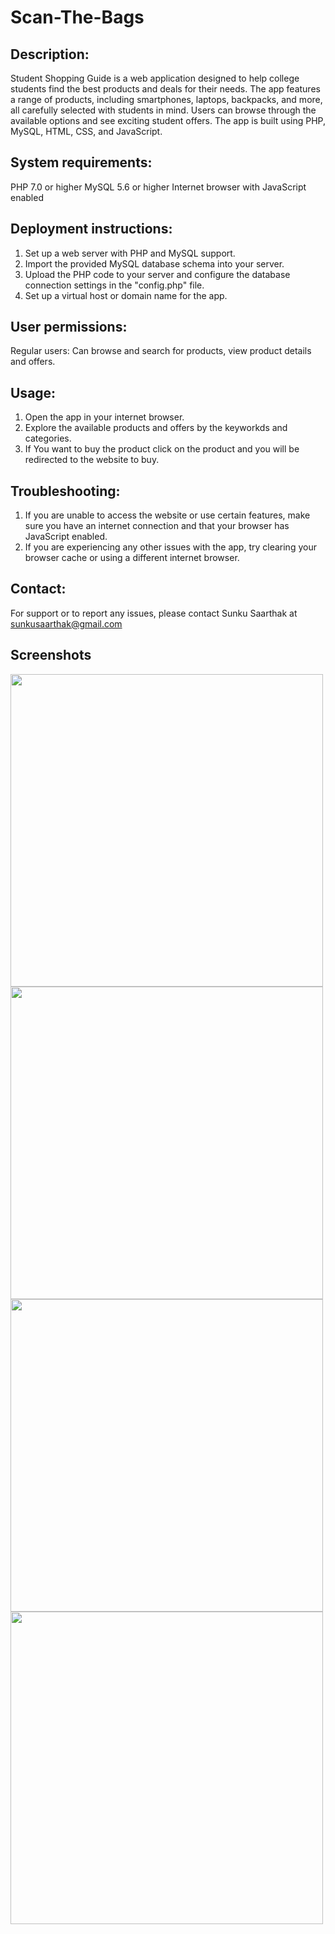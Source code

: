 # Scan-The-Bags

## Description:

Student Shopping Guide is a web application designed to help college students find the best products and deals for their needs. The app features a range of products, including smartphones, laptops, backpacks, and more, all carefully selected with students in mind. Users can browse through the available options and see exciting student offers. The app is built using PHP, MySQL, HTML, CSS, and JavaScript.

## System requirements:

PHP 7.0 or higher
MySQL 5.6 or higher
Internet browser with JavaScript enabled

## Deployment instructions:

1. Set up a web server with PHP and MySQL support.
2. Import the provided MySQL database schema into your server.
3. Upload the PHP code to your server and configure the database connection settings in the "config.php" file.
4. Set up a virtual host or domain name for the app.

## User permissions:

Regular users: Can browse and search for products, view product details and offers.

## Usage:

1. Open the app in your internet browser.
2. Explore the available products and offers by the keyworkds and categories.
3. If You want to buy the product click on the product and you will be redirected to the website to buy.

## Troubleshooting:

1. If you are unable to access the website or use certain features, make sure you have an internet connection and that your browser has JavaScript enabled.
2. If you are experiencing any other issues with the app, try clearing your browser cache or using a different internet browser.

## Contact:

For support or to report any issues, please contact Sunku Saarthak at sunkusaarthak@gmail.com

## Screenshots

<p float="left">

  <img src="https://d112y698adiu2z.cloudfront.net/photos/production/software_photos/002/305/926/datas/original.png" width="500" />
  <img src="https://d112y698adiu2z.cloudfront.net/photos/production/software_photos/002/305/927/datas/original.png" width="500" />
  
  <br/>  
  
  <img src="https://user-images.githubusercontent.com/59611699/208235196-a625a79e-89fa-4f9a-b8a3-3e81af0c0cdb.png" width="500"  />
  <img src="https://user-images.githubusercontent.com/59611699/208235422-231ec980-85cd-4d75-bd72-34c26ca08658.png" width="500"  />

</p>



